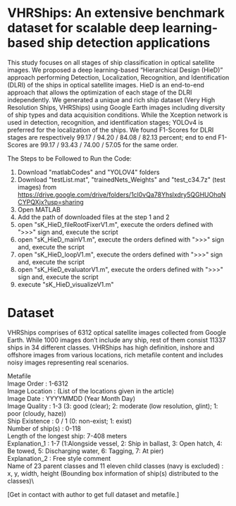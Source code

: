 # VHRShips: An extensive benchmark dataset for scalable deep learning-based ship detection applications
This study focuses on all stages of ship classification in optical satellite images. We proposed a deep learning-based “Hierarchical Design (HieD)” approach performing Detection, Localization, Recognition, and Identification (DLRI) of the ships in optical satellite images. HieD is an end-to-end approach that allows the optimization of each stage of the DLRI independently. We generated a unique and rich ship dataset (Very High Resolution Ships, VHRShips) using Google Earth images including diversity of ship types and data acquisition conditions. While the Xception network is used in detection, recognition, and identification stages; YOLOv4 is preferred for the localization of the ships. 
We found F1-Scores for DLRI stages are respectively 99.17 / 94.20 / 84.08 / 82.13 percent; end to end F1-Scores are 99.17 / 93.43 / 74.00 / 57.05 for the same order.

The Steps to be Followed to Run the Code:
1. Download "matlabCodes" and "YOLOV4" folders 
2. Download "testList.mat", "trainedNets_Weights" and "test_c34.7z" (test images) from https://drive.google.com/drive/folders/1cl0vQa78Yhslxdry5QGHUOhqNCYPQXjx?usp=sharing
3. Open MATLAB
4. Add the path of downloaded files at the step 1 and 2
5. open "sK_HieD_fileRootFixerV1.m", execute the orders defined with ">>>" sign and, execute the script
6. open "sK_HieD_mainV1.m", execute the orders defined with ">>>" sign and, execute the script
7. open "sK_HieD_loopV1.m", execute the orders defined with ">>>" sign and, execute the script
8. open "sK_HieD_evaluatorV1.m", execute the orders defined with ">>>" sign and, execute the script
9. execute "sK_HieD_visualizeV1.m"

# Dataset
VHRShips comprises of 6312 optical satellite images collected from Google Earth. While 1000 images don’t include any ship, rest of them consist 11337 ships in 34 different classes. VHRShips has high definition, inshore and offshore images from various locations, rich metafile content and includes noisy images representing real scenarios.

Metafile\
Image Order               : 1-6312\
Image Location            : (List of the locations given in the article)\
Image Date                : YYYYMMDD (Year Month Day)\
Image Quality             : 1-3 (3: good (clear); 2: moderate (low resolution, glint); 1: poor (cloudy, haze))\
Ship Existence            :  0 / 1 (0: non-exist; 1: exist)\
Number of ship(s)         : 0-118\
Length of the longest ship: 7-408 meters\
Explanation_1             : 1-7 (1:Alongside vessel, 2: Ship in ballast, 3: Open hatch, 4: Be towed, 5: Discharging water, 6: Tagging, 7: At pier)\
Explanation_2             : Free style comment\
Name of 23 parent classes and 11 eleven child classes (navy is excluded) : x, y, width, height (Bounding box information of ship(s) distributed to the classes)\

[Get in contact with author to get full dataset and metafile.]
